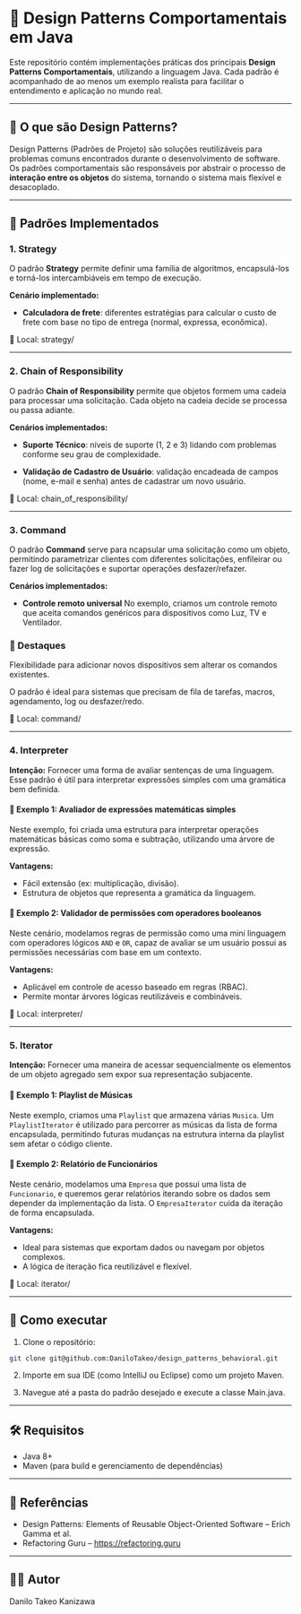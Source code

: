 # 🧠 Design Patterns Comportamentais em Java

Este repositório contém implementações práticas dos principais **Design Patterns Comportamentais**, utilizando a linguagem Java. Cada padrão é acompanhado de ao menos um exemplo realista para facilitar o entendimento e aplicação no mundo real.

---

## 🧠 O que são Design Patterns?

Design Patterns (Padrões de Projeto) são soluções reutilizáveis para problemas comuns encontrados durante o desenvolvimento de software. Os padrões comportamentais são responsáveis por abstrair o processo de **interação entre os objetos** do sistema, tornando o sistema mais flexível e desacoplado.

---

## 📌 Padrões Implementados

### 1. Strategy

O padrão **Strategy** permite definir uma família de algoritmos, encapsulá-los e torná-los intercambiáveis em tempo de execução.

**Cenário implementado:**
- **Calculadora de frete**: diferentes estratégias para calcular o custo de frete com base no tipo de entrega (normal, expressa, econômica).

📂 Local:  strategy/

---

### 2. Chain of Responsibility

O padrão **Chain of Responsibility** permite que objetos formem uma cadeia para processar uma solicitação. Cada objeto na cadeia decide se processa ou passa adiante.

**Cenários implementados:**

- **Suporte Técnico**: níveis de suporte (1, 2 e 3) lidando com problemas conforme seu grau de complexidade.
  
- **Validação de Cadastro de Usuário**: validação encadeada de campos (nome, e-mail e senha) antes de cadastrar um novo usuário.

📂 Local: chain_of_responsibility/

---

### 3. Command

O padrão **Command** serve para ncapsular uma solicitação como um objeto, permitindo parametrizar clientes com diferentes solicitações, enfileirar ou fazer log de solicitações e suportar operações desfazer/refazer.

**Cenários implementados:**

- **Controle remoto universal**
No exemplo, criamos um controle remoto que aceita comandos genéricos para dispositivos como Luz, TV e Ventilador.

### 📝 Destaques
Flexibilidade para adicionar novos dispositivos sem alterar os comandos existentes.

O padrão é ideal para sistemas que precisam de fila de tarefas, macros, agendamento, log ou desfazer/redo.

📂 Local:  command/

---

### 4. Interpreter

**Intenção:** Fornecer uma forma de avaliar sentenças de uma linguagem. Esse padrão é útil para interpretar expressões simples com uma gramática bem definida.

#### 📌 Exemplo 1: Avaliador de expressões matemáticas simples

Neste exemplo, foi criada uma estrutura para interpretar operações matemáticas básicas como soma e subtração, utilizando uma árvore de expressão.

**Vantagens:**
- Fácil extensão (ex: multiplicação, divisão).
- Estrutura de objetos que representa a gramática da linguagem.

#### 📌 Exemplo 2: Validador de permissões com operadores booleanos

Neste cenário, modelamos regras de permissão como uma mini linguagem com operadores lógicos `AND` e `OR`, capaz de avaliar se um usuário possui as permissões necessárias com base em um contexto.

**Vantagens:**
- Aplicável em controle de acesso baseado em regras (RBAC).
- Permite montar árvores lógicas reutilizáveis e combináveis.

📂 Local:  interpreter/

---

### 5. Iterator

**Intenção:** Fornecer uma maneira de acessar sequencialmente os elementos de um objeto agregado sem expor sua representação subjacente.

#### 📌 Exemplo 1: Playlist de Músicas

Neste exemplo, criamos uma `Playlist` que armazena várias `Musica`. Um `PlaylistIterator` é utilizado para percorrer as músicas da lista de forma encapsulada, permitindo futuras mudanças na estrutura interna da playlist sem afetar o código cliente.

#### 📌 Exemplo 2: Relatório de Funcionários

Neste cenário, modelamos uma `Empresa` que possui uma lista de `Funcionario`, e queremos gerar relatórios iterando sobre os dados sem depender da implementação da lista. O `EmpresaIterator` cuida da iteração de forma encapsulada.

**Vantagens:**
- Ideal para sistemas que exportam dados ou navegam por objetos complexos.
- A lógica de iteração fica reutilizável e flexível.

📂 Local:  iterator/

---

## 🚀 Como executar

1. Clone o repositório:
```bash
git clone git@github.com:DaniloTakeo/design_patterns_behavioral.git
```

2. Importe em sua IDE (como IntelliJ ou Eclipse) como um projeto Maven.

3. Navegue até a pasta do padrão desejado e execute a classe Main.java.

---

## 🛠️ Requisitos

- Java 8+
- Maven (para build e gerenciamento de dependências)

---

## 📖 Referências

- Design Patterns: Elements of Reusable Object-Oriented Software – Erich Gamma et al.
- Refactoring Guru – https://refactoring.guru

---

## 👨‍💻 Autor
Danilo Takeo Kanizawa
